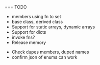 === TODO

- members using fn to set
- base class, derived class
- Support for static arrays, dynamic arrays
- Support for dicts
- invoke fns?
- Release memory
+ Check dupes members, duped names
+ confirm json of enums can work
